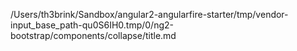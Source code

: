 /Users/th3brink/Sandbox/angular2-angularfire-starter/tmp/vendor-input_base_path-qu0S6IH0.tmp/0/ng2-bootstrap/components/collapse/title.md